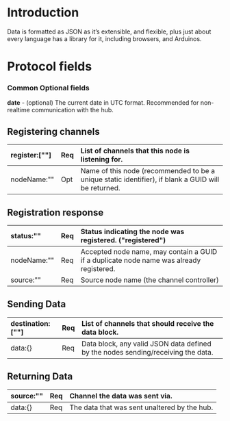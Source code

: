 # Introduction #

Data is formatted as JSON as it’s extensible, and flexible, plus just about every language has a library for it, including browsers, and Arduinos.


# Protocol fields #
### Common Optional fields ###
**date** - (optional) The current date in UTC format.  Recommended for non-realtime communication with the hub.

## Registering channels ##
|register:[""]     |Req |List of channels that this node is listening for.|
|:-----------------|:---|:------------------------------------------------|
|nodeName:""       |Opt |Name of this node (recommended to be a unique static identifier), if blank a GUID will be returned.|

## Registration response ##
|status:""         |Req |Status indicating the node was registered. ("registered")|
|:-----------------|:---|:--------------------------------------------------------|
|nodeName:""       |Req |Accepted node name, may contain a GUID if a duplicate node name was already registered.|
|source:""         |Req |Source node name (the channel controller)|

## Sending Data ##
|destination:[""] |Req |List of channels that should receive the data block.|
|:----------------|:---|:---------------------------------------------------|
|data:{}          |Req |Data block, any valid JSON data defined by the nodes sending/receiving the data.|

## Returning Data ##
|source:""        |Req |Channel the data was sent via.|
|:----------------|:---|:-----------------------------|
|data:{}          |Req |The data that was sent unaltered by the hub.|